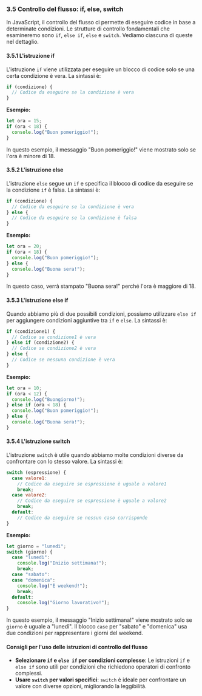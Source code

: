 ### 3.5 Controllo del flusso: if, else, switch

In JavaScript, il controllo del flusso ci permette di eseguire codice in base a determinate condizioni. Le strutture di controllo fondamentali che esamineremo sono `if`, `else if`, `else` e `switch`. Vediamo ciascuna di queste nel dettaglio.

#### 3.5.1 L'istruzione if

L'istruzione `if` viene utilizzata per eseguire un blocco di codice solo se una certa condizione è vera. La sintassi è:

```javascript
if (condizione) {
  // Codice da eseguire se la condizione è vera
}
```

**Esempio:**
```javascript
let ora = 15;
if (ora < 18) {
  console.log("Buon pomeriggio!");
}
```

In questo esempio, il messaggio "Buon pomeriggio!" viene mostrato solo se l'ora è minore di 18.

#### 3.5.2 L'istruzione else

L'istruzione `else` segue un `if` e specifica il blocco di codice da eseguire se la condizione `if` è falsa. La sintassi è:

```javascript
if (condizione) {
  // Codice da eseguire se la condizione è vera
} else {
  // Codice da eseguire se la condizione è falsa
}
```

**Esempio:**
```javascript
let ora = 20;
if (ora < 18) {
  console.log("Buon pomeriggio!");
} else {
  console.log("Buona sera!");
}
```

In questo caso, verrà stampato "Buona sera!" perché l'ora è maggiore di 18.

#### 3.5.3 L'istruzione else if

Quando abbiamo più di due possibili condizioni, possiamo utilizzare `else if` per aggiungere condizioni aggiuntive tra `if` e `else`. La sintassi è:

```javascript
if (condizione1) {
  // Codice se condizione1 è vera
} else if (condizione2) {
  // Codice se condizione2 è vera
} else {
  // Codice se nessuna condizione è vera
}
```

**Esempio:**
```javascript
let ora = 10;
if (ora < 12) {
  console.log("Buongiorno!");
} else if (ora < 18) {
  console.log("Buon pomeriggio!");
} else {
  console.log("Buona sera!");
}
```

#### 3.5.4 L'istruzione switch

L'istruzione `switch` è utile quando abbiamo molte condizioni diverse da confrontare con lo stesso valore. La sintassi è:

```javascript
switch (espressione) {
  case valore1:
    // Codice da eseguire se espressione è uguale a valore1
    break;
  case valore2:
    // Codice da eseguire se espressione è uguale a valore2
    break;
  default:
    // Codice da eseguire se nessun caso corrisponde
}
```

**Esempio:**
```javascript
let giorno = "lunedì";
switch (giorno) {
  case "lunedì":
    console.log("Inizio settimana!");
    break;
  case "sabato":
  case "domenica":
    console.log("È weekend!");
    break;
  default:
    console.log("Giorno lavorativo!");
}
```

In questo esempio, il messaggio "Inizio settimana!" viene mostrato solo se `giorno` è uguale a "lunedì". Il blocco `case` per "sabato" e "domenica" usa due condizioni per rappresentare i giorni del weekend.

#### Consigli per l'uso delle istruzioni di controllo del flusso

- **Selezionare `if` e `else if` per condizioni complesse**: Le istruzioni `if` e `else if` sono utili per condizioni che richiedono operatori di confronto complessi.
- **Usare `switch` per valori specifici**: `switch` è ideale per confrontare un valore con diverse opzioni, migliorando la leggibilità.
